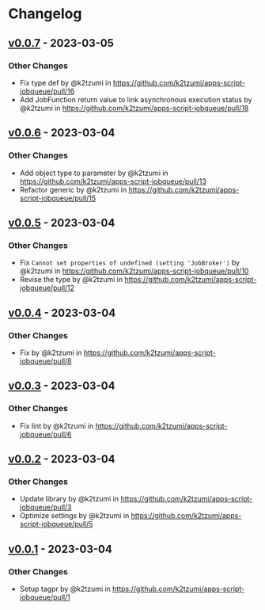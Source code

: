 # Changelog

## [v0.0.7](https://github.com/k2tzumi/apps-script-jobqueue/compare/v0.0.6...v0.0.7) - 2023-03-05
### Other Changes
- Fix type def by @k2tzumi in https://github.com/k2tzumi/apps-script-jobqueue/pull/16
- Add JobFunction return value to link asynchronous execution status by @k2tzumi in https://github.com/k2tzumi/apps-script-jobqueue/pull/18

## [v0.0.6](https://github.com/k2tzumi/apps-script-jobqueue/compare/v0.0.5...v0.0.6) - 2023-03-04
### Other Changes
- Add object type to parameter by @k2tzumi in https://github.com/k2tzumi/apps-script-jobqueue/pull/13
- Refactor generic by @k2tzumi in https://github.com/k2tzumi/apps-script-jobqueue/pull/15

## [v0.0.5](https://github.com/k2tzumi/apps-script-jobqueue/compare/v0.0.4...v0.0.5) - 2023-03-04
### Other Changes
- Fix `Cannot set properties of undefined (setting 'JobBroker')` by @k2tzumi in https://github.com/k2tzumi/apps-script-jobqueue/pull/10
- Revise the type by @k2tzumi in https://github.com/k2tzumi/apps-script-jobqueue/pull/12

## [v0.0.4](https://github.com/k2tzumi/apps-script-jobqueue/compare/v0.0.3...v0.0.4) - 2023-03-04
### Other Changes
- Fix by @k2tzumi in https://github.com/k2tzumi/apps-script-jobqueue/pull/8

## [v0.0.3](https://github.com/k2tzumi/apps-script-jobqueue/compare/v0.0.2...v0.0.3) - 2023-03-04
### Other Changes
- Fix lint by @k2tzumi in https://github.com/k2tzumi/apps-script-jobqueue/pull/6

## [v0.0.2](https://github.com/k2tzumi/apps-script-jobqueue/compare/v0.0.1...v0.0.2) - 2023-03-04
### Other Changes
- Update library by @k2tzumi in https://github.com/k2tzumi/apps-script-jobqueue/pull/3
- Optimize settings by @k2tzumi in https://github.com/k2tzumi/apps-script-jobqueue/pull/5

## [v0.0.1](https://github.com/k2tzumi/apps-script-jobqueue/commits/v0.0.1) - 2023-03-04
### Other Changes
- Setup tagpr by @k2tzumi in https://github.com/k2tzumi/apps-script-jobqueue/pull/1
